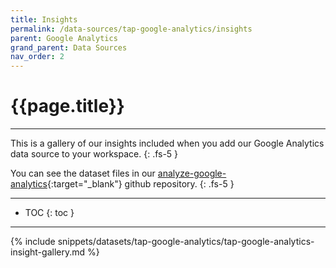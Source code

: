 ```yaml
---
title: Insights
permalink: /data-sources/tap-google-analytics/insights
parent: Google Analytics
grand_parent: Data Sources
nav_order: 2
---
```


# {{page.title}}

---

This is a gallery of our insights included when you add our Google Analytics data source to your workspace.
{: .fs-5 }

You can see the dataset files in our [analyze-google-analytics](https://github.com/Matatika/analyze-google-analytics){:target="_blank"} github repository.
{: .fs-5 }

---

- TOC
{: toc }

---

{% include snippets/datasets/tap-google-analytics/tap-google-analytics-insight-gallery.md %}
